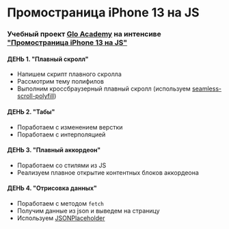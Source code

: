 # Промостраница iPhone 13 на JS

### Учебный проект [Glo Academy](https://glo.academy/) на интенсиве ["Промостраница iPhone 13 на JS"](https://glo-academy.ru/intensive/iphone-13-pro-promo/)

#### ДЕНЬ 1. "Плавный скролл"
- Напишем скрипт плавного скролла
- Рассмотрим тему полифилов
- Выполним кроссбраузерный плавный скролл (используем [seamless-scroll-polyfill](https://www.npmjs.com/package/seamless-scroll-polyfill))

#### ДЕНЬ 2. "Табы"
- Поработаем с изменением верстки
- Поработаем с интерполяцией

#### ДЕНЬ 3. "Плавный аккордеон"
- Поработаем со стилями из JS
- Реализуем плавное открытие контентных блоков аккордеона

#### ДЕНЬ 4. "Отрисовка данных"
- Поработаем с методом <code>fetch</code>
- Получим данные из json и выведем на страницу
- Используем [JSONPlaceholder](https://jsonplaceholder.typicode.com/)
